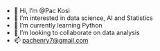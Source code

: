 - 👋 Hi, I’m @Pac Kosi
- 👀 I’m interested in data science, AI and Statistics
- 🌱 I’m currently learning Python
- 💞️ I’m looking to collaborate on data analysis
- 📫 pachenry7@gmail.com

<!---
EzemuoPac/EzemuoPac is a ✨ special ✨ repository because its `README.md` (this file) appears on your GitHub profile.
You can click the Preview link to take a look at your changes.
--->
